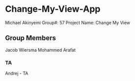 # Change-My-View-App
Michael Akinyemi Group#: 57 Project Name: Change My View

## Group Members
Jacob Wiersma
Mohammed Arafat

### TA
Andrej - TA
